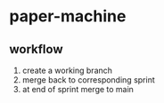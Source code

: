 # paper-machine

## workflow

1. create a working branch
2. merge back to corresponding sprint
3. at end of sprint merge to main
